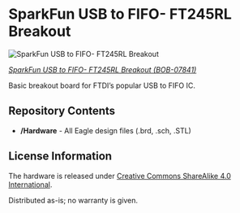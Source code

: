 SparkFun USB to FIFO- FT245RL Breakout
========================================

![SparkFun USB to FIFO- FT245RL Breakout](https://cdn.sparkfun.com//assets/parts/3/1/8/07841-01a.jpg)

[*SparkFun USB to FIFO- FT245RL Breakout (BOB-07841)*](https://www.sparkfun.com/products/7841)

Basic breakout board for FTDI’s popular USB to FIFO IC. 

Repository Contents
-------------------
* **/Hardware** - All Eagle design files (.brd, .sch, .STL)


License Information
-------------------
The hardware is released under [Creative Commons ShareAlike 4.0 International](https://creativecommons.org/licenses/by-sa/4.0/).

Distributed as-is; no warranty is given.
